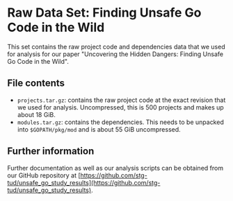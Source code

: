 # Raw Data Set: Finding Unsafe Go Code in the Wild

This set contains the raw project code and dependencies data that we used for analysis for our paper
"Uncovering the Hidden Dangers: Finding Unsafe Go Code in the Wild".


## File contents

 - `projects.tar.gz`: contains the raw project code at the exact revision that we used for analysis.
   Uncompressed, this is 500 projects and makes up about 18 GiB.
 - `modules.tar.gz`: contains the dependencies. This needs to be unpacked into `$GOPATH/pkg/mod` and
   is about 55 GiB uncompressed.


## Further information

Further documentation as well as our analysis scripts can be obtained from our GitHub repository at
[https://github.com/stg-tud/unsafe_go_study_results](https://github.com/stg-tud/unsafe_go_study_results).

